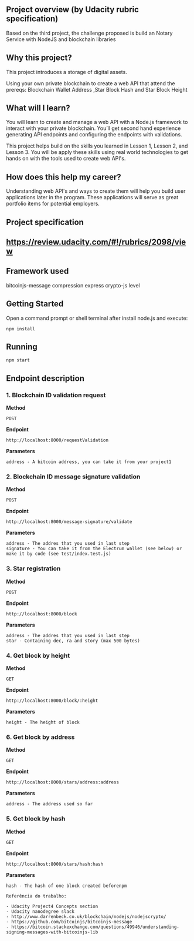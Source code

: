## Project overview (by Udacity rubric specification)
Based on the third project, the challenge proposed is build an Notary Service with NodeJS and blockchain libraries

## Why this project?
This project introduces a storage of digital assets.

Using your own private blockchain to create a web API that attend the prereqs: Blockchain Wallet Address
,Star Block Hash and Star Block Height

## What will I learn?
You will learn to create and manage a web API with a Node.js framework to interact with your private blockchain. You’ll get second hand experience generating API endpoints and configuring the endpoints with validations.

This project helps build on the skills you learned in Lesson 1, Lesson 2, and Lesson 3. You will be apply these skills using real world technologies to get hands on with the tools used to create web API's.

## How does this help my career?
Understanding web API's and ways to create them will help you build user applications later in the program. These applications will serve as great portfolio items for potential employers.

## Project specification

https://review.udacity.com/#!/rubrics/2098/view
---

## Framework used
bitcoinjs-message
compression
express
crypto-js
level
## Getting Started

Open a command prompt or shell terminal after install node.js and execute:

```
npm install
```

## Running

```
npm start
```

## Endpoint description

### 1. Blockchain ID validation request

**Method**

```
POST
```

**Endpoint**

```
http://localhost:8000/requestValidation
```

**Parameters**

```
address - A bitcoin address, you can take it from your project1
```

### 2. Blockchain ID message signature validation

**Method**

```
POST
```

**Endpoint**

```
http://localhost:8000/message-signature/validate
```

**Parameters**

```
address - The addres that you used in last step
signature - You can take it from the Electrum wallet (see below) or make it by code (see test/index.test.js)
```

### 3. Star registration

**Method**

```
POST
```

**Endpoint**

```
http://localhost:8000/block
```

**Parameters**

```
address - The addres that you used in last step
star - Containing dec, ra and story (max 500 bytes)
```

### 4. Get block by height

**Method**

```
GET
```

**Endpoint**

```
http://localhost:8000/block/:height
```

**Parameters**

```
height - The height of block
```
### 6. Get block by address

**Method**

```
GET
```

**Endpoint**

```
http://localhost:8000/stars/address:address
```

**Parameters**

```
address - The address used so far
```
### 5. Get block by hash

**Method**

```
GET
```

**Endpoint**

```
http://localhost:8000/stars/hash:hash
```

**Parameters**

```
hash - The hash of one block created beforenpm

Referência do trabalho:

- Udacity Project4 Concepts section
- Udacity nanodegree slack
- http://www.darrenbeck.co.uk/blockchain/nodejs/nodejscrypto/
- https://github.com/bitcoinjs/bitcoinjs-message
- https://bitcoin.stackexchange.com/questions/49946/understanding-signing-messages-with-bitcoinjs-lib

